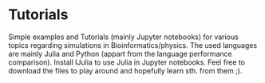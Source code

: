 # Tutorials
Simple examples and Tutorials (mainly Jupyter notebooks) for various topics regarding simulations in Bioinformatics/physics. 
The used languages are mainly Julia and Python (appart from the language performance comparison). 
Install IJulia to use Julia in Jupyter notebooks. 
Feel free to download the files to play around and hopefully learn sth. from them ;). 



